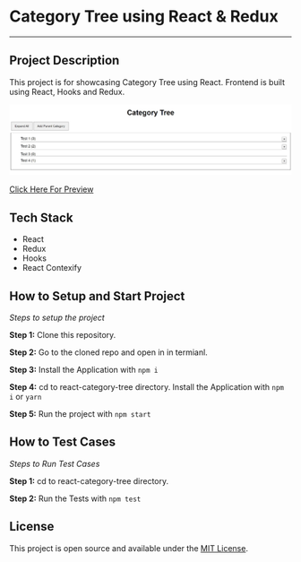 # Category Tree using React & Redux
---
##  Project Description
This project is for showcasing Category Tree using React. 
Frontend is built using React, Hooks and Redux.

![example-site](https://raw.githubusercontent.com/superneutrino8/react-category-tree/main/home-page.jpg)

[Click Here For Preview](https://react-category-tree.netlify.app/)

## Tech Stack
- React
- Redux
- Hooks
- React Contexify

## How to Setup and Start Project

_Steps to setup the project_

**Step 1:** Clone this repository.

**Step 2:** Go to the cloned repo and open in in termianl.

**Step 3:** Install the Application with `npm i`

**Step 4:** cd to react-category-tree directory. Install the Application with `npm i` or `yarn`

**Step 5:** Run the project with `npm start`


## How to Test Cases

_Steps to Run Test Cases_

**Step 1:** cd to react-category-tree directory.

**Step 2:** Run the Tests with `npm test`



## License

This project is open source and available under the [MIT License](LICENSE.md).
